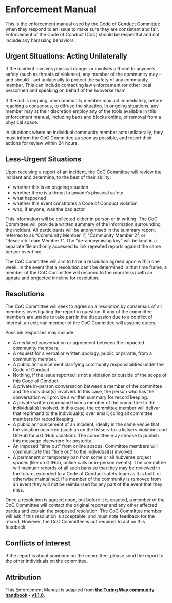 # Enforcement Manual  

This is the enforcement manual used by [the Code of Conduct Committee](/coc/committee.md) when they respond to an issue to make sure they are consistent and fair. Enforcement of the Code of Conduct (CoC) should be respectful and not include any harassing behaviors.  

## Urgent Situations: Acting Unilaterally  

If the incident involves physical danger or involves a threat to anyone’s safety (such as threats of violence), any member of the community may – and should – act unilaterally to protect the safety of any community member. This can include contacting law enforcement (or other local personnel) and speaking on behalf of the hubverse team.  

If the act is ongoing, any community member may act immediately, before reaching a consensus, to diffuse the situation. In ongoing situations, any member may at their discretion employ any of the tools available in this enforcement manual, including bans and blocks online, or removal from a physical space.  

In situations where an individual community member acts unilaterally, they must inform the CoC Committee as soon as possible, and report their actions for review within 24 hours.  

## Less-Urgent Situations  

Upon receiving a report of an incident, the CoC Committee will review the incident and determine, to the best of their ability:  

- whether this is an ongoing situation  
- whether there is a threat to anyone’s physical safety  
- what happened  
- whether this event constitutes a Code of Conduct violation  
- who, if anyone, was the bad actor  

This information will be collected either in person or in writing. The CoC Committee will provide a written summary of the information surrounding the incident. All participants will be anonymised in the summary report, referred to as “Community Member 1”, “Community Member 2”, or “Research Team Member 1”. The “de-anonymising key” will be kept in a separate file and only accessed to link repeated reports against the same person over time.  

The CoC Committee will aim to have a resolution agreed upon within one week. In the event that a resolution can’t be determined in that time frame, a member of the CoC Committee will respond to the reporter(s) with an update and projected timeline for resolution.  

## Resolutions  

The CoC Committee will seek to agree on a resolution by consensus of all members investigating the report in question. If any of the committee members are unable to take part in the discussion due to a conflict of interest, an external member of the CoC Committee will assume duties.  

Possible responses may include:  
- A mediated conversation or agreement between the impacted community members.  
- A request for a verbal or written apology, public or private, from a community member.  
- A public announcement clarifying community responsibilities under the Code of Conduct.  
- Nothing, if the issue reported is not a violation or outside of the scope of this Code of Conduct.  
- A private in-person conversation between a member of the committee and the individual(s) involved. In this case, the person who has the conversation will provide a written summary for record keeping.  
- A private written reprimand from a member of the committee to the individual(s) involved. In this case, the committee member will deliver that reprimand to the individual(s) over email, cc’ing all committee members for record keeping.  
- A public announcement of an incident, ideally in the same venue that the violation occurred (such as on the listserv for a listserv violation; and GitHub for a GitHub violation). The committee may choose to publish this message elsewhere for posterity.  
- An imposed “time out” from online spaces. Committee members will communicate this “time out” to the individual(s) involved.  
- A permanent or temporary ban from some or all hubverse project spaces (like on GitHub, online calls or in-person events). The committee will maintain records of all such bans so that they may be reviewed in the future, extended to a Code of Conduct safety team as it is built, or otherwise maintained. If a member of the community is removed from an event they will not be reimbursed for any part of the event that they miss.  

Once a resolution is agreed upon, but before it is enacted, a member of the CoC Committee will contact the original reporter and any other affected parties and explain the proposed resolution. The CoC Committee member will ask if this resolution is acceptable, and must note feedback for the record. However, the CoC Committee is not required to act on this feedback.  

## Conflicts of Interest  

If the report is about someone on the committee, please send the report to the other individuals on the committee.  

## Attribution  

This Enforcement Manual is adapted from **[the Turing Way community handbook](https://the-turing-way.netlify.app/community-handbook/coc/coc-enforcement) - [v1.1.0](https://github.com/the-turing-way/the-turing-way/releases/tag/untagged-88f773236dfcdb1e00f4)**.  

